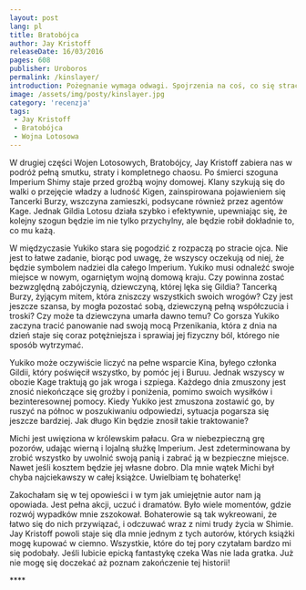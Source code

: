 ```yaml
---
layout: post
lang: pl
title: Bratobójca
author: Jay Kristoff
releaseDate: 16/03/2016
pages: 608
publisher: Uroboros
permalink: /kinslayer/
introduction: Pożegnanie wymaga odwagi. Spojrzenia na coś, co się straciło, i przyznania przed samym sobą, że to już nie wróci. Niektóre łzy są z żelaza.
image: /assets/img/posty/kinslayer.jpg
category: 'recenzja'
tags:
 - Jay Kristoff
 - Bratobójca
 - Wojna Lotosowa
---
```

  W drugiej części Wojen Lotosowych, Bratobójcy, Jay Kristoff zabiera nas w podróż pełną smutku, straty i kompletnego chaosu. Po śmierci szoguna Imperium Shimy staje przed groźbą wojny domowej. Klany szykują się do walki o przejęcie władzy a ludność Kigen, zainspirowana pojawieniem się Tancerki Burzy, wszczyna zamieszki, podsycane również przez agentów Kage. Jednak Gildia Lotosu działa szybko i efektywnie, upewniając się, że kolejny szogun będzie im nie tylko przychylny, ale będzie robił dokładnie to, co mu każą.

  W międzyczasie Yukiko stara się pogodzić z rozpaczą po stracie ojca. Nie jest to łatwe zadanie, biorąc pod uwagę, że wszyscy oczekują od niej, że będzie symbolem nadziei dla całego Imperium. Yukiko musi odnaleźć swoje miejsce w nowym, ogarniętym wojną domową kraju. Czy powinna zostać bezwzględną zabójczynią, dziewczyną, której lęka się Gildia? Tancerką Burzy, żyjącym mitem, która zniszczy wszystkich swoich wrogów? Czy jest jeszcze szansa, by mogła pozostać sobą, dziewczyną pełną współczucia i troski? Czy może ta dziewczyna umarła dawno temu? Co gorsza Yukiko zaczyna tracić panowanie nad swoją mocą Przenikania, która z dnia na dzień staje się coraz potężniejsza i sprawiaj jej fizyczny ból, którego nie sposób wytrzymać.

  Yukiko może oczywiście liczyć na pełne wsparcie Kina, byłego członka Gildii, który poświęcił wszystko, by pomóc jej i  Buruu. Jednak wszyscy w obozie Kage traktują go jak wroga i szpiega. Każdego dnia zmuszony jest znosić niekończące się groźby i poniżenia, pomimo swoich wysiłków i bezinteresownej pomocy. Kiedy Yukiko jest zmuszona zostawić go, by ruszyć na północ w poszukiwaniu odpowiedzi, sytuacja pogarsza się jeszcze bardziej. Jak długo Kin będzie znosił takie traktowanie?

  Michi jest uwięziona w królewskim pałacu. Gra w niebezpieczną grę pozorów, udając wierną i lojalną służkę Imperium. Jest zdeterminowana by zrobić wszystko by uwolnić swoją panią i zabrać ją w bezpieczne miejsce. Nawet jeśli kosztem będzie jej własne dobro. Dla mnie wątek Michi był chyba najciekawszy w całej książce. Uwielbiam tę bohaterkę!

  Zakochałam się w tej opowieści i w tym jak umiejętnie autor nam ją opowiada. Jest pełna akcji, uczuć i dramatów. Było wiele momentów, gdzie rozwój wypadków mnie zszokował. Bohaterowie są tak wykreowani, że łatwo się do nich przywiązać, i odczuwać wraz z nimi trudy życia w Shimie. Jay Kristoff powoli staje się dla mnie jednym z tych autorów, których książki mogę kupować w ciemno. Wszystkie, które do tej pory czytałam bardzo mi się podobały. Jeśli lubicie epicką fantastykę czeka Was nie lada gratka. Już nie mogę się doczekać aż poznam zakończenie tej historii!


 \*\*\*\*
